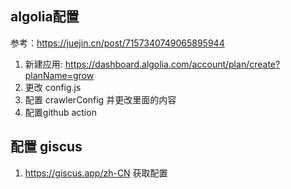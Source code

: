 ## algolia配置
参考：https://juejin.cn/post/7157340749065895944
1. 新建应用: https://dashboard.algolia.com/account/plan/create?planName=grow
2. 更改 config.js
3. 配置 crawlerConfig 并更改里面的内容
4. 配置github action

## 配置 giscus
1. https://giscus.app/zh-CN 获取配置